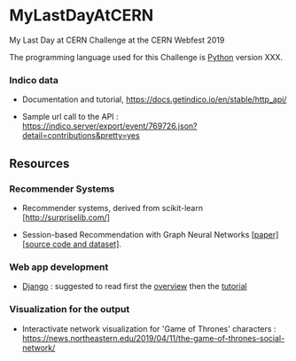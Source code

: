 # MyLastDayAtCERN
My Last Day at CERN Challenge at the CERN Webfest 2019

The programming language used for this Challenge is [Python](https://www.python.org/) version XXX.

### Indico data

- Documentation and tutorial, https://docs.getindico.io/en/stable/http_api/

- Sample url call to the API : https://indico.server/export/event/769726.json?detail=contributions&pretty=yes

## Resources

### Recommender Systems

- Recommender systems, derived from scikit-learn [http://surpriselib.com/]

- Session-based Recommendation with Graph Neural Networks [[paper]](https://arxiv.org/abs/1811.00855) [[source code and dataset]](https://github.com/CRIPAC-DIG/SR-GNN).

### Web app development

- [Django](https://www.djangoproject.com/) : suggested to read first the [overview](https://docs.djangoproject.com/en/2.2/intro/overview/) then the [tutorial](https://docs.djangoproject.com/en/2.2/intro/tutorial01/)

### Visualization for the output

- Interactivate network visualization for 'Game of Thrones' characters : https://news.northeastern.edu/2019/04/11/the-game-of-thrones-social-network/
